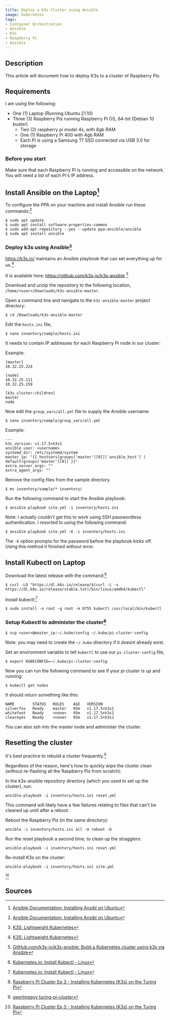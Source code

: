 ```yaml
---
title: Deploy a K3s Cluster using Ansible
image: kubernetes
tags:
- Container Orchestration
- Ansible
- K3s
- Raspberry Pi
- Ansible
---
```

## Description

This article will document how to deploy K3s to a cluster of Raspberry Pis.

## Requirements

I am using the following:

- One (1) Laptop (Running Ubuntu 21.10)
- Three (3) Raspberry Pis running Raspberry Pi OS, 64-bit (Debian 10 buster)
  - Two (2) raspberry pi model 4s, with 8gb RAM
  - One (1) Raspberry Pi 400 with 4gb RAM
  - Each Pi is using a Samsung T7 SSD connected via USB 3.0 for storage

### Before you start

Make sure that each Raspberry Pi is running and accessible on the network. You will need a list of each Pi's IP address.

## Install Ansible on the Laptop[^1]

To configure the PPA on your machine and install Ansible run these commands:[^1]

```
$ sudo apt update
$ sudo apt install software-properties-common
$ sudo add-apt-repository --yes --update ppa:ansible/ansible
$ sudo apt install ansible
```

### Deploy k3s using Ansible[^2]

https://k3s.io/ maintains an Ansible playbook that can set everything up for us.[^2]

It is available here: https://github.com/k3s-io/k3s-ansible [^3]

Download and unzip the repository to the following location, `/home/<user>/Downloads/k3s-ansible-master`.

Open a command line and navigate to the `k3s-ansible-master` project directory:

```
$ cd /Downloads/k3s-ansible-master
```
Edit the `hosts.ini` file,
```
$ nano inventory/sample/hosts.ini
```
It needs to contain IP addresses for each Raspberry Pi node in our cluster:

Example:

```
[master]
10.32.25.224

[node]
10.32.25.111
10.32.25.159

[k3s_cluster:children]
master
node
```
Now edit the `group_vars/all.yml` file to supply the Ansible username.
```
$ nano inventory/sample/group_vars/all.yml
```
Example:
```
---
k3s_version: v1.17.5+k3s1
ansible_user: <username>
systemd_dir: /etc/systemd/system
master_ip: "{{ hostvars[groups['master'][0]]['ansible_host'] | default(groups['master'][0]) }}"
extra_server_args: ""
extra_agent_args: ""
```
Remove the config files from the sample directory.

```
$ mv inventory/sample/* inventory/
```
Run the following command to start the Ansible playbook:
```
$ ansible-playbook site.yml -i inventory/hosts.ini
```
Note: I actually couldn't get this to work using SSH passwordless authentication.  I resorted to using the following command:

```
$ ansible-playbook site.yml -K -i inventory/hosts.ini 
```
The `-K` option prompts for the password before the playbook kicks off.  Using this method it finished without error.

## Install Kubectl on Laptop

Download the latest release with the command:[^5]

```
$ curl -LO "https://dl.k8s.io/release/$(curl -L -s https://dl.k8s.io/release/stable.txt)/bin/linux/amd64/kubectl"
```

Install kubectl:[^5]

```
$ sudo install -o root -g root -m 0755 kubectl /usr/local/bin/kubectl
```

### Setup Kubectl to administer the cluster[^4]

```
$ scp <user>@master_ip:~/.kube/config ~/.kube/pi-cluster-config
```
Note: you may need to create the `~/.kube` directory if it doesnt already exist.

Set an environment variable to tell `kubectl` to use our `pi-cluster-config` file,

```
$ export KUBECONFIG=~/.kube/pi-cluster-config
```
Now you can run the following command to see if your pi cluster is up and running:
```
$ kubectl get nodes
```
It should return something like this:
```
NAME        STATUS   ROLES    AGE   VERSION
silverfox   Ready    master   95m   v1.17.5+k3s1
whitefoot   Ready    <none>   95m   v1.17.5+k3s1
cleareyes   Ready    <none>   95m   v1.17.5+k3s1
```
You can also ssh into the master node and administer the cluster.

## Resetting the cluster

It's best practice to rebuild a cluster frequently.[^6]

Regardless of the reason, here's how to quickly wipe the cluster clean (without re-flashing all the Raspberry Pis from scratch):

In the k3s-ansible repository directory (which you used to set up the cluster), run:

```
ansible-playbook -i inventory/hosts.ini reset.yml
```

This command will likely have a few failures relating to files that can't be cleaned up until after a reboot.

Reboot the Raspberry Pis (in the same directory):

```
ansible -i inventory/hosts.ini all -m reboot -b
```
Run the reset playbook a second time, to clean up the stragglers:

```
ansible-playbook -i inventory/hosts.ini reset.yml
```
Re-install K3s on the cluster:

```
ansible-playbook -i inventory/hosts.ini site.yml
```
[^4]

## Sources

[^1]: [Ansible Documentation: Installing Ansibl on Ubuntu](https://docs.ansible.com/ansible/latest/installation_guide/intro_installation.html#installing-ansible-on-ubuntu)

[^2]: [K3S: Lightweight Kubernetes](https://k3s.io/)

[^3]: [GitHub.com/k3s-io/k3s-ansible: Build a Kubernetes cluster using k3s via Ansible](https://github.com/k3s-io/k3s-ansible)

[^4]: [Raspberry Pi Cluster Ep 3 - Installing Kubernetes (K3s) on the Turing Pi](https://www.youtube.com/watch?v=N4bfNefjBSw)

[^5]: [Kubernetes.io: Install Kubectl - Linux](https://kubernetes.io/docs/tasks/tools/install-kubectl-linux/)

[^6]: [geerlingguy turing-pi-cluster](https://github.com/geerlingguy/turing-pi-cluster)

[^7]: https://www.jeffgeerling.com/blog/2020/installing-k3s-kubernetes-on-turing-pi-raspberry-pi-cluster-episode-3

